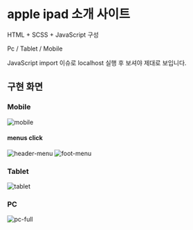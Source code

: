 # apple ipad 소개 사이트

HTML + SCSS + JavaScript 구성

Pc / Tablet / Mobile

JavaScript import 이슈로 localhost 실행 후 보셔야 제대로 보입니다.

## 구현 화면
### Mobile
![mobile](https://github.com/doryJyeon/apple_ipad_clone/assets/125242321/77493370-2938-4ddd-ad18-8fb3af1e7ece)

#### menus click
![header-menu](https://github.com/doryJyeon/apple_ipad_clone/assets/125242321/0fef1b03-e644-4a84-9062-e634882a8cf2)
![foot-menu](https://github.com/doryJyeon/apple_ipad_clone/assets/125242321/cd26b07e-ce9d-47d2-ae0b-3d525f8a9416)

### Tablet
![tablet](https://github.com/doryJyeon/apple_ipad_clone/assets/125242321/6f3c2b0e-12dc-4932-8602-82ab0328e261)

### PC
![pc-full](https://github.com/doryJyeon/apple_ipad_clone/assets/125242321/9ef14ac7-a302-42ab-bf68-00be391d7a11)
